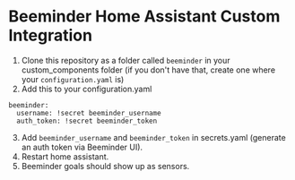 # Beeminder Home Assistant Custom Integration

1. Clone this repository as a folder called `beeminder` in your custom_components folder (if you don't have that, create one where your `configuration.yaml` is)
2. Add this to your configuration.yaml
```
beeminder:
  username: !secret beeminder_username
  auth_token: !secret beeminder_token
```
3. Add `beeminder_username` and `beeminder_token` in secrets.yaml (generate an auth token via Beeminder UI).
4. Restart home assistant.
5. Beeminder goals should show up as sensors.
